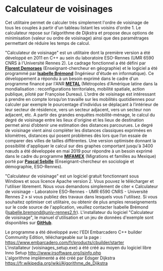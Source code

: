 # Calculateur de voisinages

Cet utilitaire permet de calculer très simplement l'ordre de voisinage de tous les couples à partir d'un tableau listant les voisins d'ordre 1. Le calculateur repose sur l’algorithme de Dijkstra et propose deux options de minimisation (valeur ou ordre de voisinage) ainsi que des paramétrages permettant de réduire les temps de calcul.

"Calculateur de voisinage" est un utilitaire dont la première version a été développé en 2011 en C++ au sein du laboratoire ESO-Rennes (UMR 6590 CNRS à l'Université Rennes 2). Le cadrage fonctionnel a été défini par <strong><a href="https://perso.univ-rennes2.fr/florent.demoraes" target="_blank" title="ouverture d'un nouvel onglet">Florent Demoraes</a></strong> (Enseignant-chercheur en géographie) et le logiciel a été programmé par <strong><a href="http://eso-rennes.cnrs.fr/fr/equipe/ingenieurs-techniciens-et-administratifs/bremond-isabelle.html" target="_blank" title="ouverture d'un nouvel onglet">Isabelle Brémond</a></strong> (Ingénieur d'étude en informatique). Ce développement a répondu à un besoin exprimé dans le cadre d'un programme financé par l'ANR <strong><a href="https://halshs.archives-ouvertes.fr/halshs-00678925" target="_blank" title="ouverture d'un nouvel onglet">METAL</a></strong> (Métropoles d'Amérique latine dans la mondialisation : reconfigurations territoriales, mobilité spatiale, action publique, piloté par Françoise Dureau). L’ordre de voisinage est intéressant à prendre en compte lorsqu’on travaille sur les mobilités quotidiennes pour calculer par exemple le pourcentage d’individus se déplaçant à l’intérieur de leur secteur de résidence, vers un secteur adjacent, vers un secteur non adjacent, etc. A partir des grandes enquêtes mobilité-ménage, le calcul du degré de voisinage entre les lieux d'origine et les lieux de destination permet ainsi d’obtenir une estimation des distances parcourues. Le degré de voisinage vient ainsi compléter les distances classiques exprimées en kilomètres, distances qui posent problèmes dès lors que l’on essaie de comparer des villes de tailles différentes. Une version optimisée donnant la possibilité d'appliquer le calcul sur des graphes comportant jusqu'à 3400 nœuds a été développée en mai 2019 pour répondre à un besoin exprimé dans le cadre du programme <strong><a href="http://eso-rennes.cnrs.fr/fr/recherche-1/programmes-en-cours/mifamex.html" target="_blank" title="ouverture d'un nouvel onglet">MIFAMEX</a></strong> (Migrations et familles au Mexique) porté par <strong><a href="https://perso.univ-rennes2.fr/pascal.sebille" target="_blank" title="ouverture d'un nouvel onglet">Pascal Sebille</a></strong> (Enseignant-chercheur en sociologie et démographie, ESO-Rennes).

"Calculateur de voisinage" est un logiciel gratuit fonctionnant sous Windows et sous licence Apache version 2. Vous pouvez le télécharger et l'utiliser librement. Nous vous demandons simplement de citer « Calculateur de voisinage - Laboratoire ESO-Rennes - UMR 6590 CNRS - Université Rennes 2 » si vous publiez des travaux dans lesquels vous l'utilisez. Si vous souhaitez optimiser cet utilitaire, ou obtenir de plus amples renseignements sur le code source de l'application, veuillez contacter Isabelle Brémond (Isabelle.bremond@univ-rennes2.fr). L'installateur du logiciel "Calculateur de voisinage", le manuel d'utilisation et un jeu de données d'exemple sont disponibles sur <strong><a href="https://github.com/ESO-Rennes/Calculateur-voisinages" target="_blank" title="ouverture d'un nouvel onglet">GitHub</a></strong>.

Le programme a été développé avec l'EDI Embarcadero C++ builder Community Edition, téléchargeable sur la page :
https://www.embarcadero.com/fr/products/cbuilder/starter<br>
L'installateur (voisinages_setup.exe) a été créé au moyen du logiciel libre Inno Setup http://www.jrsoftware.org/isinfo.php<br>
L'algorithme implémenté a été créé par Edsger Dijkstra https://fr.wikipedia.org/wiki/Algorithme_de_Dijkstra 

